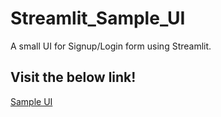 # Streamlit_Sample_UI
A small UI for Signup/Login form using Streamlit.

## Visit the below link!
[Sample UI](https://share.streamlit.io/ayanava-99/streamlit_sample_ui/main/sample.py)
